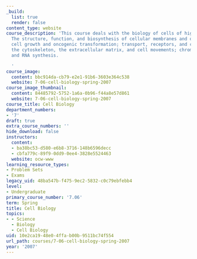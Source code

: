```yaml
---
_build:
  list: true
  render: false
content_type: website
course_description: 'This course deals with the biology of cells of higher organisms:
  The structure, function, and biosynthesis of cellular membranes and organelles;
  cell growth and oncogenic transformation; transport, receptors, and cell signaling;
  the cytoskeleton, the extracellular matrix, and cell movements; chromatin structure
  and RNA synthesis.

  '
course_image:
  content: bbc914da-cb79-e2e1-91b6-3603e364c538
  website: 7-06-cell-biology-spring-2007
course_image_thumbnail:
  content: 84485792-5752-1a6a-0b96-f44a8e57d861
  website: 7-06-cell-biology-spring-2007
course_title: Cell Biology
department_numbers:
- '7'
draft: true
extra_course_numbers: ''
hide_download: false
instructors:
  content:
  - ba38bc53-d580-e6b8-3716-148b6596decc
  - cbfa779c-89f9-0dd9-0ee4-3828e5524463
  website: ocw-www
learning_resource_types:
- Problem Sets
- Exams
legacy_uid: 48ba547b-f475-9ec2-5832-c0c79ebfebb4
level:
- Undergraduate
primary_course_number: '7.06'
term: Spring
title: Cell Biology
topics:
- - Science
  - Biology
  - Cell Biology
uid: 10e2ca19-48e0-4ffa-b00b-9511bc74f554
url_path: courses/7-06-cell-biology-spring-2007
year: '2007'
---
```

